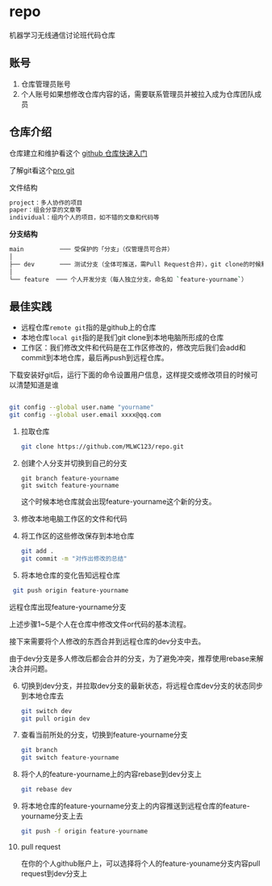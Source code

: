 # repo

机器学习无线通信讨论班代码仓库

## 账号

1. 仓库管理员账号
2. 个人账号如果想修改仓库内容的话，需要联系管理员并被拉入成为仓库团队成员

## 仓库介绍

仓库建立和维护看这个 [github 仓库快速入门](https://docs.github.com/zh/repositories/creating-and-managing-repositories/quickstart-for-repositories)

了解git看这个[pro git](https://www.progit.cn/#_pro_git)

文件结构

```sh
project：多人协作的项目
paper：组会分享的文章等
individual：组内个人的项目，如不错的文章和代码等
```

**分支结构**

```sh
main          ─── 受保护的「分支」（仅管理员可合并）
│
├── dev       ─── 测试分支（全体可推送，需Pull Request合并），git clone的时候默认拉取的是dev分支的最新变化
│
└── feature  ─── 个人开发分支（每人独立分支，命名如 `feature-yourname`）
```

## 最佳实践

- 远程仓库`remote git`指的是github上的仓库
- 本地仓库`local git`指的是我们git clone到本地电脑所形成的仓库
- 工作区：我们修改文件和代码是在工作区修改的，修改完后我们会add和commit到本地仓库，最后再push到远程仓库。

下载安装好git后，运行下面的命令设置用户信息，这样提交或修改项目的时候可以清楚知道是谁

```sh

git config --global user.name "yourname"
git config --global user.email xxxx@qq.com
```

1. 拉取仓库

   ```sh
   git clone https://github.com/MLWC123/repo.git
   ```

2. 创建个人分支并切换到自己的分支

   ```shell
   git branch feature-yourname
   git switch feature-yourname
   ```

   这个时候本地仓库就会出现feature-yourname这个新的分支。

4. 修改本地电脑工作区的文件和代码

5. 将工作区的这些修改保存到本地仓库

   ```sh
   git add .
   git commit -m "对作出修改的总结"
   ```

6. 将本地仓库的变化告知远程仓库
 
  ```sh
   git push origin feature-yourname
   ```

   远程仓库出现feature-yourname分支

上述步骤1~5是个人在仓库中修改文件or代码的基本流程。

接下来需要将个人修改的东西合并到远程仓库的dev分支中去。

由于dev分支是多人修改后都会合并的分支，为了避免冲突，推荐使用rebase来解决合并问题。

6. 切换到dev分支，并拉取dev分支的最新状态，将远程仓库dev分支的状态同步到本地仓库去
   ```sh
   git switch dev
   git pull origin dev
   ```

7. 查看当前所处的分支，切换到feature-yourname分支

   ```sh
   git branch
   git switch feature-yourname
   ```

8. 将个人的feature-yourname上的内容rebase到dev分支上

   ```sh
   git rebase dev
   ```

9. 将本地仓库的feature-yourname分支上的内容推送到远程仓库的feature-yourname分支上去

   ```sh
   git push -f origin feature-yourname
   ```

10. pull request

    在你的个人github账户上，可以选择将个人的feature-youname分支内容pull request到dev分支上

